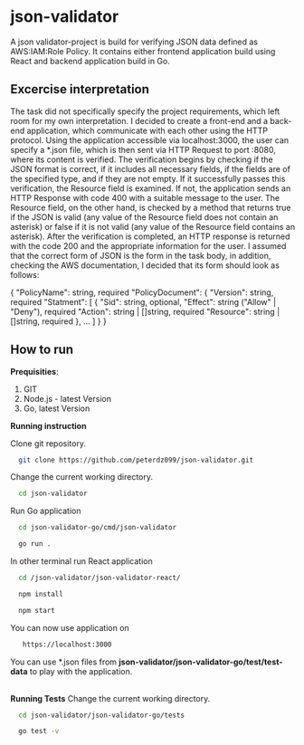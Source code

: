 # json-validator

A json validator-project is build for verifying JSON data defined as AWS:IAM:Role
Policy. It contains either frontend application build using React and backend application build in Go.

## Excercise interpretation

The task did not specifically specify the project requirements, which left room for my own interpretation. I decided to create a front-end and a back-end application, which communicate with each other using the HTTP protocol. Using the application accessible via localhost:3000, the user can specify a *.json file, which is then sent via HTTP Request to port :8080, where its content is verified. The verification begins by checking if the JSON format is correct, if it includes all necessary fields, if the fields are of the specified type, and if they are not empty. If it successfully passes this verification, the Resource field is examined. If not, the application sends an HTTP Response with code 400 with a suitable message to the user. The Resource field, on the other hand, is checked by a method that returns true if the JSON is valid (any value of the Resource field does not contain an asterisk) or false if it is not valid (any value of the Resource field contains an asterisk). After the verification is completed, an HTTP response is returned with the code 200 and the appropriate information for the user. I assumed that the correct form of JSON is the form in the task body, in addition, checking the AWS documentation, I decided that its form should look as follows:

{
	"PolicyName": string, required
	"PolicyDocument": {
	     "Version": string, required
	     "Statment": [
	     	{
	     		"Sid": string, optional,
	     		"Effect": string ("Allow" | "Deny"), required
	     		"Action": string | []string, required
	     		"Resource": string | []string, required
	     	}, ...
	     ]
	}
}

## How to run
**Prequisities**:
1. GIT
2. Node.js - latest Version
3. Go, latest Version
&nbsp;


**Running instruction**

Clone git repository.
  ```sh
    git clone https://github.com/peterdz099/json-validator.git
  ```

Change the current working directory.
  ```sh
    cd json-validator
  ```

Run Go application
  ```sh
    cd json-validator-go/cmd/json-validator
  ```
  ```sh
    go run .
  ```
In other terminal run React application
  ```sh
    cd /json-validator/json-validator-react/
  ```
  ```sh
    npm install
  ```
  ```sh
    npm start
  ```
You can now use application on
 ```sh
    https://localhost:3000
  ```
You can use *.json files from **json-validator/json-validator-go/test/test-data** to play with the application.  
&nbsp;

**Running Tests**
Change the current working directory.
  ```sh
    cd json-validator/json-validator-go/tests
  ```
  ```sh
    go test -v
  ```
